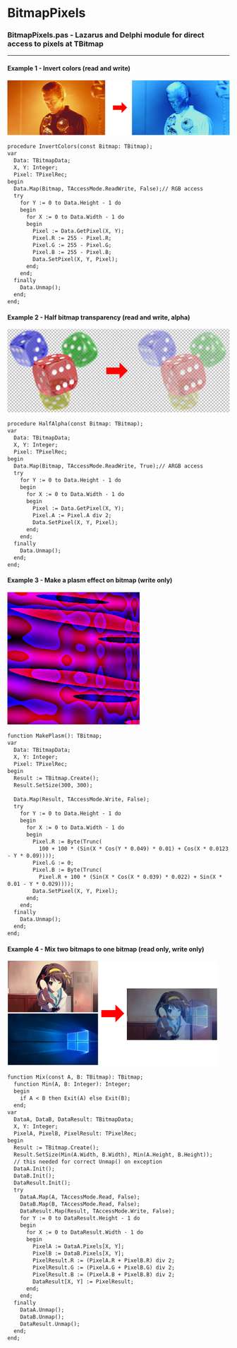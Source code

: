# BitmapPixels
### BitmapPixels.pas  - Lazarus and Delphi module for direct access to pixels at TBitmap
---
#### Example 1 - Invert colors (read and write)
![example1.png](examples/example1.png)
```delphi
procedure InvertColors(const Bitmap: TBitmap);
var
  Data: TBitmapData;
  X, Y: Integer;
  Pixel: TPixelRec;
begin
  Data.Map(Bitmap, TAccessMode.ReadWrite, False);// RGB access
  try
    for Y := 0 to Data.Height - 1 do
    begin
      for X := 0 to Data.Width - 1 do
      begin
        Pixel := Data.GetPixel(X, Y);
        Pixel.R := 255 - Pixel.R;
        Pixel.G := 255 - Pixel.G;
        Pixel.B := 255 - Pixel.B;
        Data.SetPixel(X, Y, Pixel);
      end;
    end;
  finally
    Data.Unmap();
  end;
end; 
```
#### Example 2 - Half bitmap transparency (read and write, alpha)
![example2.png](examples/example2.png)
```delphi
procedure HalfAlpha(const Bitmap: TBitmap);
var
  Data: TBitmapData;
  X, Y: Integer;
  Pixel: TPixelRec;
begin
  Data.Map(Bitmap, TAccessMode.ReadWrite, True);// ARGB access
  try
    for Y := 0 to Data.Height - 1 do
    begin
      for X := 0 to Data.Width - 1 do
      begin
        Pixel := Data.GetPixel(X, Y);
        Pixel.A := Pixel.A div 2;
        Data.SetPixel(X, Y, Pixel);
      end;
    end;
  finally
    Data.Unmap();
  end;
end; 
```
#### Example 3 - Make a plasm effect on bitmap (write only)
![example3.png](examples/example3.png)
```delphi
function MakePlasm(): TBitmap;
var
  Data: TBitmapData;
  X, Y: Integer;
  Pixel: TPixelRec;
begin
  Result := TBitmap.Create();
  Result.SetSize(300, 300);

  Data.Map(Result, TAccessMode.Write, False);
  try
    for Y := 0 to Data.Height - 1 do
    begin
      for X := 0 to Data.Width - 1 do
      begin
        Pixel.R := Byte(Trunc(
          100 + 100 * (Sin(X * Cos(Y * 0.049) * 0.01) + Cos(X * 0.0123 - Y * 0.09))));
        Pixel.G := 0;
        Pixel.B := Byte(Trunc(
          Pixel.R + 100 * (Sin(X * Cos(X * 0.039) * 0.022) + Sin(X * 0.01 - Y * 0.029))));
        Data.SetPixel(X, Y, Pixel);
      end;
    end;
  finally
    Data.Unmap();
  end;
end;
```
#### Example 4 - Mix two bitmaps to one bitmap (read only, write only)
![example4.png](examples/example4.png)
```delphi
function Mix(const A, B: TBitmap): TBitmap;
  function Min(A, B: Integer): Integer;
  begin
    if A < B then Exit(A) else Exit(B);
  end;
var
  DataA, DataB, DataResult: TBitmapData;
  X, Y: Integer;
  PixelA, PixelB, PixelResult: TPixelRec;
begin
  Result := TBitmap.Create();
  Result.SetSize(Min(A.Width, B.Width), Min(A.Height, B.Height));
  // this needed for correct Unmap() on exception
  DataA.Init();
  DataB.Init();
  DataResult.Init();
  try
    DataA.Map(A, TAccessMode.Read, False);
    DataB.Map(B, TAccessMode.Read, False);
    DataResult.Map(Result, TAccessMode.Write, False);
    for Y := 0 to DataResult.Height - 1 do
    begin
      for X := 0 to DataResult.Width - 1 do
      begin
        PixelA := DataA.Pixels[X, Y];
        PixelB := DataB.Pixels[X, Y];
        PixelResult.R := (PixelA.R + PixelB.R) div 2;
        PixelResult.G := (PixelA.G + PixelB.G) div 2;
        PixelResult.B := (PixelA.B + PixelB.B) div 2;
        DataResult[X, Y] := PixelResult;
      end;
    end;
  finally
    DataA.Unmap();
    DataB.Unmap();
    DataResult.Unmap();
  end;
end;
```

